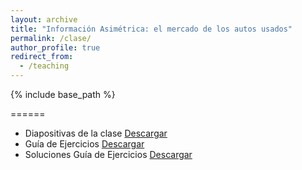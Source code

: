 ```yaml
---
layout: archive
title: "Información Asimétrica: el mercado de los autos usados"
permalink: /clase/
author_profile: true
redirect_from:
  - /teaching
---
```


{% include base_path %}

======
* Diapositivas de la clase [Descargar](https://nrpastrian.github.io/nrpastrian.github.io/files/slides.pdf)
* Guía de Ejercicios [Descargar](https://nrpastrian.github.io/nrpastrian.github.io/files/ejercicios.pdf)
* Soluciones Guía de Ejercicios [Descargar](https://nrpastrian.github.io/nrpastrian.github.io/files/soluciones.pdf)

